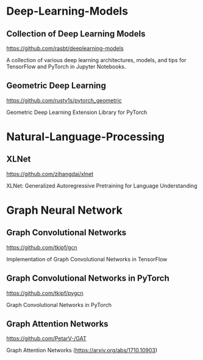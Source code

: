 # Deep-Learning-Models

## Collection of Deep Learning Models

https://github.com/rasbt/deeplearning-models

A collection of various deep learning architectures, models, and tips for TensorFlow and PyTorch in Jupyter Notebooks.

## Geometric Deep Learning

https://github.com/rusty1s/pytorch_geometric

Geometric Deep Learning Extension Library for PyTorch 

# Natural-Language-Processing

## XLNet

https://github.com/zihangdai/xlnet

XLNet: Generalized Autoregressive Pretraining for Language Understanding

# Graph Neural Network

## Graph Convolutional Networks

https://github.com/tkipf/gcn

Implementation of Graph Convolutional Networks in TensorFlow

## Graph Convolutional Networks in PyTorch

https://github.com/tkipf/pygcn

Graph Convolutional Networks in PyTorch 

## Graph Attention Networks
https://github.com/PetarV-/GAT

Graph Attention Networks (https://arxiv.org/abs/1710.10903) 
